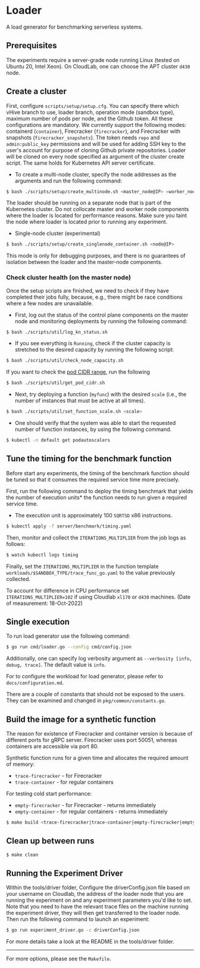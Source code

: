 # Loader

A load generator for benchmarking serverless systems.

## Prerequisites

The experiments require a server-grade node running Linux (tested on Ubuntu 20, Intel Xeon). On CloudLab, one
can choose the APT cluster `d430` node.

## Create a cluster

First, configure `scripts/setup/setup.cfg`. You can specify there which vHive branch to use, loader branch, operation mode
(sandbox type), maximum number of pods per node, and the Github token. All these configurations are mandatory.
We currently support the following modes: containerd (`container`), Firecracker (`firecracker`), and Firecracker with
snapshots (`firecracker_snapshots`).
The token needs `repo` and `admin:public_key` permissions and will be used for adding SSH key to the user's account for
purpose of cloning Github private repositories.
Loader will be cloned on every node specified as argument of the cluster create script. The same holds for Kubernetes
API server certificate.

* To create a multi-node cluster, specify the node addresses as the arguments and run the following command:

```bash
$ bash ./scripts/setup/create_multinode.sh <master_node@IP> <worker_node@IP> ...
```

The loader should be running on a separate node that is part of the Kubernetes cluster. Do not collocate master and
worker node components where the loader is located for performance reasons. Make sure you taint the node where loader is
located prior to running any experiment.

* Single-node cluster (experimental)

```bash
$ bash ./scripts/setup/create_singlenode_container.sh <node@IP>
```

This mode is only for debugging purposes, and there is no guarantees of isolation between the loader and the master-node
components.

### Check cluster health (on the master node)

Once the setup scripts are finished, we need to check if they have completed their jobs fully, because, e.g., there
might be race conditions where a few nodes are unavailable.

* First, log out the status of the control plane components on the master node and monitoring deployments by running the
  following command:

```bash
$ bash ./scripts/util/log_kn_status.sh
```

* If you see everything is `Running`, check if the cluster capacity is stretched to the desired capacity by running the
  following script:

```bash
$ bash ./scripts/util/check_node_capacity.sh
```

If you want to check
the [pod CIDR range](https://www.ibm.com/docs/en/cloud-private/3.1.2?topic=networking-kubernetes-network-model), run the
following

```bash
$ bash ./scripts/util/get_pod_cidr.sh
```

* Next, try deploying a function (`myfunc`) with the desired `scale` (i.e., the number of instances that must be active
  at all times).

```bash
$ bash ./scripts/util/set_function_scale.sh <scale>
```

* One should verify that the system was able to start the requested number of function instances, by using the following
  command.

```bash
$ kubectl -n default get podautoscalers
```

## Tune the timing for the benchmark function

Before start any experiments, the timing of the benchmark function should be tuned so that it consumes the required
service time more precisely.

First, run the following command to deploy the timing benchmark that yields the number of execution units* the function
needs to run given a required service time.

* The execution unit is approximately 100 `SQRTSD` x86 instructions.

```bash
$ kubectl apply -f server/benchmark/timing.yaml
```

Then, monitor and collect the `ITERATIONS_MULTIPLIER` from the job logs as follows:

```bash
$ watch kubectl logs timing
```

Finally, set the `ITERATIONS_MULTIPLIER` in the function template `workloads/$SANDBOX_TYPE/trace_func_go.yaml` to the
value previously collected.

To account for difference in CPU performance set `ITERATIONS_MULTIPLIER=102` if using
Cloudlab `xl170` or `d430` machines. (Date of measurement: 18-Oct-2022)

## Single execution

To run load generator use the following command:

```bash
$ go run cmd/loader.go --config cmd/config.json
```

Additionally, one can specify log verbosity argument as `--verbosity [info, debug, trace]`. The default value is `info`.

For to configure the workload for load generator, please refer to `docs/configuration.md`.

There are a couple of constants that should not be exposed to the users. They can be examined and changed
in `pkg/common/constants.go`.

## Build the image for a synthetic function

The reason for existence of Firecracker and container version is because of different ports for gRPC server. Firecracker
uses port 50051, whereas containers are accessible via port 80.

Synthetic function runs for a given time and allocates the required amount of memory:

* `trace-firecracker` - for Firecracker
* `trace-container` - for regular containers

For testing cold start performance:

* `empty-firecracker` - for Firecracker - returns immediately
* `empty-container` - for regular containers - returns immediately

```bash
$ make build <trace-firecracker|trace-container|empty-firecracker|empty-container>
```

## Clean up between runs

```bash
$ make clean
```

## Running the Experiment Driver

Within the tools/driver folder, Configure the driverConfig.json file based on your username on Cloudlab, 
the address of the loader node that you are running the experiment on and any experiment parameters you'd like to set.
Note that you need to have the relevant trace files on the machine running the experiment driver, they will then get
transferred to the loader node.  
Then run the following command to launch an experiment:
```bash
$ go run experiment_driver.go -c driverConfig.json
```
For more details take a look at the README in the tools/driver folder.

---

For more options, please see the `Makefile`.

